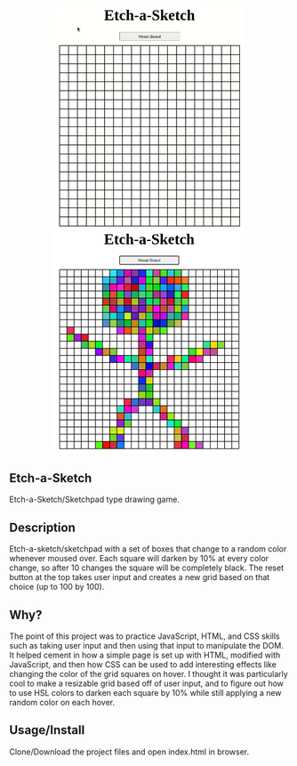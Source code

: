 <h4 align="center">
<img alt="Etch a Sketch Gif" src="demo/EtchASketch.gif" height="400px">
<img alt="Etch a Sketch Image" src="demo/EtchASketch.png" height="400px">
</h4>


## Etch-a-Sketch
Etch-a-Sketch/Sketchpad type drawing game.

## Description

Etch-a-sketch/sketchpad with a set of boxes that change to a random color whenever moused over. Each square will darken by 10% at every color change, so after 10 changes the square will be completely black. The reset button at the top takes user input and creates a new grid based on that choice (up to 100 by 100).

## Why?

The point of this project was to practice JavaScript, HTML, and CSS skills such as taking user input and then using that input to manipulate the DOM. It helped cement in how a simple page is set up with HTML, modified with JavaScript, and then how CSS can be used to add interesting effects like changing the color of the grid squares on hover. I thought it was particularly cool to make a resizable grid based off of user input, and to figure out how to use HSL colors to darken each square by 10% while still applying a new random color on each hover.

## Usage/Install

Clone/Download the project files and open index.html in browser.